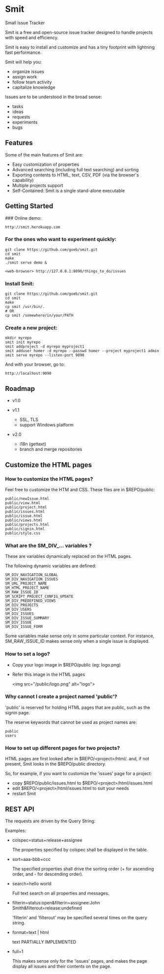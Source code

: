 Smit
====

Small Issue Tracker

Smit is a free and open-source issue tracker designed to handle projects with speed and efficiency.

Smit is easy to install and customize and has a tiny footprint with lightning fast performance.

Smit will help you:

- organize issues
- assign work
- follow team activity
- capitalize knowledge 

Issues are to be understood in the broad sense:
- tasks
- ideas
- requests
- experiments 
- bugs


Features
--------
Some of the main features of Smit are:

- Easy customization of properties
- Advanced searching (including full text searching) and sorting
- Exporting contents to HTML, text, CSV, PDF (via the browser's capability)
- Multiple projects support
- Self-Contained: Smit is a single stand-alone executable


Getting Started
---------------
    
### Online demo:

    http://smit.herokuapp.com

    
### For the ones who want to experiment quickly:

    git clone https://github.com/goeb/smit.git
    cd smit
    make
    ./smit serve demo &

    <web-browser> http://127.0.0.1:8090/things_to_do/issues


### Install Smit:
    
    git clone https://github.com/goeb/smit.git
    cd smit
    make
    cp smit /usr/bin/.
    # OR    
    cp smit /somewhere/in/your/PATH


### Create a new project:
    
    mkdir myrepo
    smit init myrepo
    smit addproject -d myrepo myproject1  
    smit adduser homer -d myrepo --passwd homer --project myproject1 admin
    smit serve myrepo --listen-port 9090

And with your browser, go to:

    http://localhost:9090

    

Roadmap
---

- v1.0

- v1.1
  - SSL, TLS
  - support Windows platform

- v2.0
  - i18n (gettext)
  - branch and merge repositories


Customize the HTML pages
------------------------

### How to customize the HTML pages?

Feel free to customize the HTM and CSS. These files are in $REPO/public:

    public/newIssue.html
    public/view.html
    public/project.html
    public/issues.html
    public/issue.html
    public/views.html
    public/projects.html
    public/signin.html
    public/style.css

### What are the SM_DIV_... variables ?
These are variables dynamically replaced on the HTML pages.

The following dynamic variables are defined:

    SM_DIV_NAVIGATION_GLOBAL
    SM_DIV_NAVIGATION_ISSUES
    SM_URL_PROJECT_NAME
    SM_HTML_PROJECT_NAME
    SM_RAW_ISSUE_ID
    SM_SCRIPT_PROJECT_CONFIG_UPDATE
    SM_DIV_PREDEFINED_VIEWS
    SM_DIV_PROJECTS
    SM_DIV_USERS
    SM_DIV_ISSUES
    SM_DIV_ISSUE_SUMMARY
    SM_DIV_ISSUE
    SM_DIV_ISSUE_FORM

Some variables make sense only in some particular context. For instance,
SM_RAW_ISSUE_ID makes sense only when a single issue is displayed.

### How to set a logo?

* Copy your logo image in $REPO/public (eg: logo.png)
* Refer this image in the HTML pages

    &lt;img src="/public/logo.png" alt="logo"&gt;

### Why cannot I create a project named 'public'?

'public' is reserved for holding HTML pages that are public, such as the signin page.

The reserve keywords that cannot be used as project names are:
    
    public
    users


### How to set up different pages for two projects?

HTML pages are first looked after in $REPO/&lt;project&gt;/html/. and, if not present, Smit looks in the $REPO/public directory.

So, for example, if you want to customize the 'issues' page for a project:

- copy $REPO/public/issues.html to $REPO/&lt;project&gt;/html/issues.html
- edit $REPO/&lt;project&gt;/html/issues.html to suit your needs
- restart Smit




REST API
--------

The requests are driven by the Query String:

Examples:
    
- colspec=status+release+assignee

    The properties specified by colspec shall be displayed in the table.

- sort=aaa-bbb+ccc

    The specified properties shall drive the sorting order (+ for ascending order, and - for descending order).

- search=hello world

    Full text search on all properties and messages.

- filterin=status:open&filterin=assignee:John Smith&filterout=release:undefined

    'filterin' and 'filterout' may be specified several times on the query string.

- format=text | html

    text PARTIALLY IMPLEMENTED

- full=1

    This makes sense only for the 'issues' pages, and makes the page display all issues and their contents on the page.


